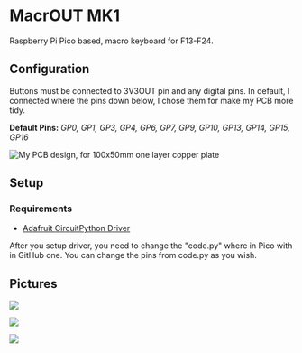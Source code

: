 # MacrOUT MK1

Raspberry Pi Pico based, macro keyboard for F13-F24.

## Configuration

Buttons must be connected to 3V3OUT pin and any digital pins. In default, I connected where the pins down below, I chose them for make my PCB more tidy.

**Default Pins:** _GP0, GP1, GP3, GP4, GP6, GP7, GP9, GP10, GP13, GP14, GP15, GP16_

![My PCB design, for 100x50mm one layer copper plate](https://user-images.githubusercontent.com/70312743/222145856-87ac37a0-db8d-4cfd-b09b-9b4d7018bba1.png)

## Setup

### Requirements

*   [Adafruit CircuitPython Driver](https://circuitpython.org/board/raspberry_pi_pico/)

After you setup driver, you need to change the "code.py" where in Pico with in GitHub one. You can change the pins from code.py as you wish.

## Pictures

![](https://user-images.githubusercontent.com/70312743/222154088-5d57a958-5b8c-4ff2-a086-e8e1aeb22975.JPG)

![](https://user-images.githubusercontent.com/70312743/222154087-ea752fe5-423b-4a17-b048-b385952c18ee.JPG)

![](https://user-images.githubusercontent.com/70312743/222154089-e8865f76-0378-4048-92f7-daa14ee4a9dc.JPG)
